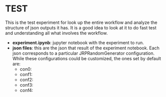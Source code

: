 # TEST

This is the test experiment for look up the entire workflow and analyze the structure of json outputs it has. It is a good idea to look at it to do fast test and understanding all what involves the workflow.

* **experiment.ipynb**: jupyter notebook with the experiment to run.
* **json files**: this are the json that result of the experiment notebook. Each json corresponds to a particular JRPRandomGenerator configuration. While these configurations could be customized, the ones set by default are:
  * con0:
  * conf1:
  * conf2:
  * conf3:
  * conf4:

